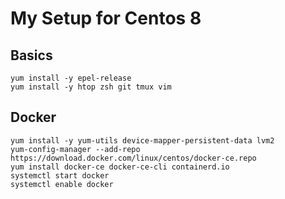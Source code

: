 # My Setup for Centos 8

## Basics

    yum install -y epel-release
    yum install -y htop zsh git tmux vim

## Docker

    yum install -y yum-utils device-mapper-persistent-data lvm2
    yum-config-manager --add-repo https://download.docker.com/linux/centos/docker-ce.repo
    yum install docker-ce docker-ce-cli containerd.io
    systemctl start docker
    systemctl enable docker
